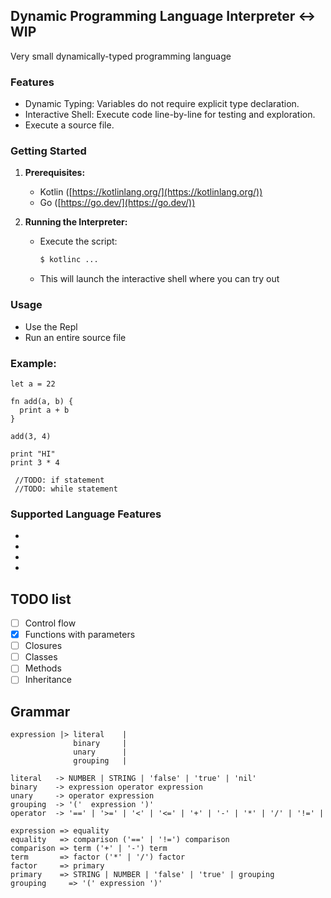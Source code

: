 ## Dynamic Programming Language Interpreter <-> WIP

Very small dynamically-typed programming language 

### Features

* Dynamic Typing: Variables do not require explicit type declaration.
* Interactive Shell: Execute code line-by-line for testing and exploration.
* Execute a source file.

### Getting Started

1. **Prerequisites:** 

    * Kotlin ([https://kotlinlang.org/](https://kotlinlang.org/))
    * Go ([https://go.dev/](https://go.dev/)) 

2. **Running the Interpreter:**

    * Execute the script:
      ```bash
      $ kotlinc ...
      ```
    * This will launch the interactive shell where you can try out

### Usage

* Use the Repl
* Run an entire source file

### **Example:**
```
let a = 22

fn add(a, b) {
  print a + b
}

add(3, 4)

print "HI"
print 3 * 4

 //TODO: if statement
 //TODO: while statement
```

### Supported Language Features
* 
* 
*
* 


## TODO list

* [ ] Control flow
* [x] Functions with parameters
* [ ] Closures
* [ ] Classes
* [ ] Methods
* [ ] Inheritance

## Grammar

    expression |> literal    |
                  binary     |
                  unary      |
                  grouping   |

    literal   -> NUMBER | STRING | 'false' | 'true' | 'nil'
    binary    -> expression operator expression
    unary     -> operator expression
    grouping  -> '('  expression ')'
    operator  -> '==' | '>=' | '<' | '<=' | '+' | '-' | '*' | '/' | '!=' |

    expression => equality
    equality   => comparison ('==' | '!=') comparison
    comparison => term ('+' | '-') term
    term       => factor ('*' | '/') factor
    factor     => primary
    primary    => STRING | NUMBER | 'false' | 'true' | grouping
    grouping     => '(' expression ')'

    
